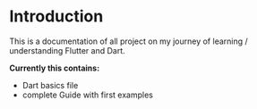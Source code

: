 # Introduction

This is a documentation of all project on my journey of learning / understanding Flutter and Dart.

**Currently this contains:**

+ Dart basics file
+ complete Guide with first examples
